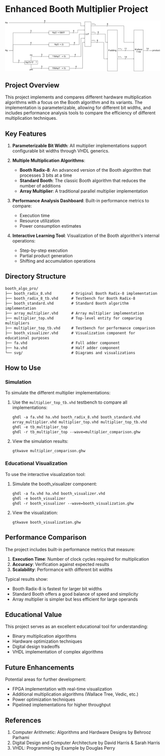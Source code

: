 # Enhanced Booth Multiplier Project

<img src="./svg/booth-1.svg">

## Project Overview

This project implements and compares different hardware multiplication algorithms with a focus on the Booth algorithm and its variants. The implementation is parameterizable, allowing for different bit widths, and includes performance analysis tools to compare the efficiency of different multiplication techniques.

## Key Features

1. **Parameterizable Bit Width**: All multiplier implementations support configurable bit widths through VHDL generics.

2. **Multiple Multiplication Algorithms**:
   - **Booth Radix-8**: An advanced version of the Booth algorithm that processes 3 bits at a time
   - **Standard Booth**: The classic Booth algorithm that reduces the number of additions
   - **Array Multiplier**: A traditional parallel multiplier implementation

3. **Performance Analysis Dashboard**: Built-in performance metrics to compare:
   - Execution time
   - Resource utilization
   - Power consumption estimates

4. **Interactive Learning Tool**: Visualization of the Booth algorithm's internal operations:
   - Step-by-step execution
   - Partial product generation
   - Shifting and accumulation operations

## Directory Structure

```
booth_algo_pro/
├── booth_radix_8.vhd         # Original Booth Radix-8 implementation
├── booth_radix_8_tb.vhd      # Testbench for Booth Radix-8
├── booth_standard.vhd        # Standard Booth algorithm implementation
├── array_multiplier.vhd      # Array multiplier implementation
├── multiplier_top.vhd        # Top-level entity for comparing multipliers
├── multiplier_top_tb.vhd     # Testbench for performance comparison
├── booth_visualizer.vhd      # Visualization component for educational purposes
├── fa.vhd                    # Full adder component
├── ha.vhd                    # Half adder component
└── svg/                      # Diagrams and visualizations
```

## How to Use

### Simulation

To simulate the different multiplier implementations:

1. Use the `multiplier_top_tb.vhd` testbench to compare all implementations:
   ```
   ghdl -a fa.vhd ha.vhd booth_radix_8.vhd booth_standard.vhd array_multiplier.vhd multiplier_top.vhd multiplier_top_tb.vhd
   ghdl -e tb_multiplier_top
   ghdl -r tb_multiplier_top --wave=multiplier_comparison.ghw
   ```

2. View the simulation results:
   ```
   gtkwave multiplier_comparison.ghw
   ```

### Educational Visualization

To use the interactive visualization tool:

1. Simulate the booth_visualizer component:
   ```
   ghdl -a fa.vhd ha.vhd booth_visualizer.vhd
   ghdl -e booth_visualizer
   ghdl -r booth_visualizer --wave=booth_visualization.ghw
   ```

2. View the visualization:
   ```
   gtkwave booth_visualization.ghw
   ```

## Performance Comparison

The project includes built-in performance metrics that measure:

1. **Execution Time**: Number of clock cycles required for multiplication
2. **Accuracy**: Verification against expected results
3. **Scalability**: Performance with different bit widths

Typical results show:
- Booth Radix-8 is fastest for larger bit widths
- Standard Booth offers a good balance of speed and simplicity
- Array multiplier is simpler but less efficient for large operands

## Educational Value

This project serves as an excellent educational tool for understanding:
- Binary multiplication algorithms
- Hardware optimization techniques
- Digital design tradeoffs
- VHDL implementation of complex algorithms

## Future Enhancements

Potential areas for further development:
- FPGA implementation with real-time visualization
- Additional multiplication algorithms (Wallace Tree, Vedic, etc.)
- Power optimization techniques
- Pipelined implementations for higher throughput

## References

1. Computer Arithmetic: Algorithms and Hardware Designs by Behrooz Parhami
2. Digital Design and Computer Architecture by David Harris & Sarah Harris
3. VHDL: Programming by Example by Douglas Perry

